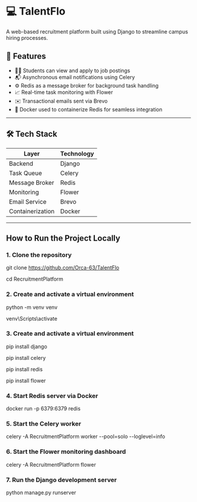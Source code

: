 # 💻 TalentFlo

A web-based recruitment platform built using Django to streamline campus hiring processes.


## 🚀 Features

- 🧑‍🎓 Students can view and apply to job postings
- 📬 Asynchronous email notifications using Celery
- ⚙️ Redis as a message broker for background task handling
- 📈 Real-time task monitoring with Flower
- ✉️ Transactional emails sent via Brevo 
- 🐳 Docker used to containerize Redis for seamless integration

---

## 🛠 Tech Stack

| Layer             | Technology        |
|------------------|-------------------|
| Backend          | Django             |
| Task Queue       | Celery             |
| Message Broker   | Redis              |
| Monitoring       | Flower             |
| Email Service    | Brevo              |
| Containerization | Docker             |

---

##  How to Run the Project Locally

###  1. Clone the repository
git clone https://github.com/Orca-63/TalentFlo

cd RecruitmentPlatform 

###  2. Create and activate a virtual environment
python -m venv venv

venv\Scripts\activate

###  3. Create and activate a virtual environment
pip install django

pip install celery

pip install redis

pip install flower

### 4. Start Redis server via Docker
docker run -p 6379:6379 redis

### 5. Start the Celery worker
celery -A RecruitmentPlatform worker --pool=solo --loglevel=info

### 6. Start the Flower monitoring dashboard
celery -A RecruitmentPlatform flower

### 7. Run the Django development server
python manage.py runserver



